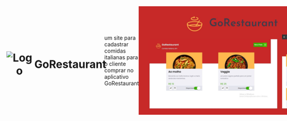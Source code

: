 <div style="display: flex; flex:1; align-items:center">
   <h1 style="text-align: center; display: flex; flex-direction: row; align-items: center;">
      <img src="./public/favicon.ico" style="margin-right: 2%" alt="Logo">
      GoRestaurant 
   </h1>
   <p>
      um site para cadastrar comidas italianas para o cliente comprar no aplicativo <a>GoRestaurant</a>
   </p>
   <img src="./public/resultado.jpg" alt="Resultado da Aplicação">
   <h3>🚀 Tecnologias Usadas</h3>
   <ul>
      <li>React</li>
      <li>typeScript</li>
      <li>NextJS</li>
      <li>MongoDB</li>
      <li>Context API</li>
      <li>Sweet Alert</li>
   </ul>
   <h3>📓 Como usar no seu PC</h3>
   <ul>
      <li>Antes é preciso ter instalado o <a href="https://nodejs.org/en/">NodeJS</a></li>
      <li><code>git clone https://github.com/franwanderley/gorestaurant</code></li>
      <li><code>cd 'sua pasta'</code></li>
      <li><code>code .</code> para abrir no VSCode</li>
      <li><code>npm install</code></li>
      <li>Depois da Instalação roda  <code>npm start</code></li>
      <li>Depois disso acesse http://localhost:3000</li>
      <li>Ou você pode apenas acessar-lo <a href="https://gorestaurant-xi.vercel.app/">neste link</a></li>
   </ul>
   <h3>👍 Como ajudar</h3>
   <ul>
      <li>Faça um fork do projeto.</li>
      <li>Crie uma nova branch com as suas alterações: git checkout -b my-feature</li>
      <li>Salve as alterações e crie uma mensagem de commit contando o que você fez: git commit -m "feature: My new feature"</li>
      <li>Envie as suas alterações: git push origin my-feature</li>
   </ul>
